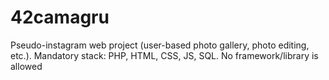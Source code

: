 # 42camagru
Pseudo-instagram web project (user-based photo gallery, photo editing, etc.). Mandatory stack: PHP, HTML, CSS, JS, SQL. No framework/library is allowed

